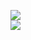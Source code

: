 [![](https://img.shields.io/badge/Made%20With-Github%20Spray-lightgrey.svg?style=for-the-badge&logo=github)](https://github.com/Annihil/github-spray#232)  
[![](https://i.imgur.com/2DrTn0Z.gif)](https://github.com/Annihil/github-spray)